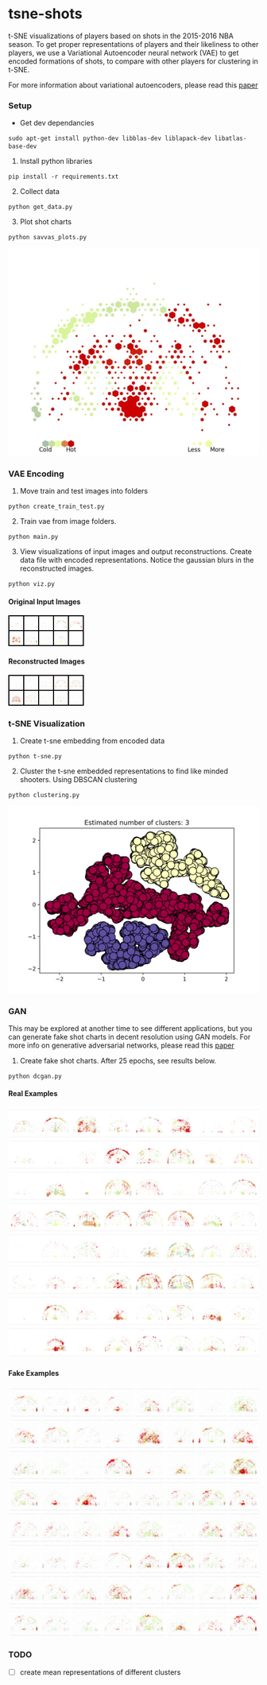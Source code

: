 # tsne-shots
t-SNE visualizations of players based on shots in the 2015-2016 NBA season.
To get proper representations of players and their likeliness to other players,
we use a Variational Autoencoder neural network (VAE) to get encoded formations
of shots, to compare with other players for clustering in t-SNE.

For more information about variational autoencoders, please read this [paper](https://arxiv.org/pdf/1312.6114.pdf)

### Setup
- Get dev dependancies
```
sudo apt-get install python-dev libblas-dev liblapack-dev libatlas-base-dev
```

1. Install python libraries
```
pip install -r requirements.txt
```

2. Collect data
```
python get_data.py
```

3. Plot shot charts
```
python savvas_plots.py
```

![example-shot](plots/example_shot_chart.jpg)

### VAE Encoding
1. Move train and test images into folders
```
python create_train_test.py
```

2. Train vae from image folders.
```
python main.py
```

3. View visualizations of input images and output reconstructions. Create data file with encoded representations. Notice the gaussian blurs in the reconstructed images.
```
python viz.py
```
#### Original Input Images
![original](plots/original_images.png)
#### Reconstructed Images
![reconstructed](plots/reconstructed_images.png)

### t-SNE Visualization
1. Create t-sne embedding from encoded data
```
python t-sne.py
```

2. Cluster the t-sne embedded representations to find like minded shooters. Using DBSCAN clustering
```
python clustering.py
```
![reconstructed](plots/overall_cluster.svg)

### GAN
This may be explored at another time to see different applications, but you can generate fake shot charts in decent resolution using GAN models. For more info on generative adversarial networks, please read this [paper](https://arxiv.org/pdf/1511.06434.pdf)

1. Create fake shot charts. After 25 epochs, see results below.
```
python dcgan.py
```
#### Real Examples
![gan_real](real_samples.png)
#### Fake Examples
![gan_fake](fake_samples.png)


### TODO

- [ ] create mean representations of different clusters
